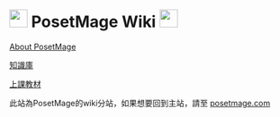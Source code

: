 # <img src="http://www.posetmage.com/Icon/New/QuantumNecro_t.png" Height="32" /> PosetMage Wiki <img src="http://www.posetmage.com/Icon/New/QuantumNecro_t.png" Height="32" />

[About PosetMage](/Resume/)

[知識庫](/Knowledge/)

[上課教材](/Lecture/)


此站為PosetMage的wiki分站，如果想要回到主站，請至 [posetmage.com](https://posetmage.com)


